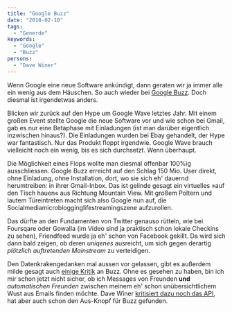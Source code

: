 ```yaml
---
title: "Google Buzz"
date: "2010-02-10"
tags:
  - "Generde"
keywords:
  - "Google"
  - "Buzz"
persons:
  - "Dave Winer"
---
```


Wenn Google eine neue Software ankündigt, dann geraten wir ja immer alle ein wenig aus dem Häuschen. So auch wieder bei [Google Buzz](http://www.google.com/buzz). Doch diesmal ist irgendetwas anders.

Blicken wir zurück auf den Hype um Google Wave letztes Jahr. Mit einem großen Event stellte Google die neue Software vor und wie schon bei Gmail, gab es nur eine Betaphase mit Einladungen (ist man darüber eigentlich inzwischen hinaus?). Die Einladungen wurden bei Ebay gehandelt, der Hype war fantastisch. Nur das Produkt floppt irgendwie. Google Wave brauch vielleicht noch ein wenig, bis es sich durchsetzt. Wenn überhaupt.

Die Möglichkeit eines Flops wollte man diesmal offenbar 100%ig ausschliessen. Google Buzz erreicht auf den Schlag 150 Mio. User direkt, ohne Einladung, ohne Installation, dort, wo sie sich eh' dauernd herumtreiben: in ihrer Gmail-Inbox. Das ist gelinde gesagt ein virtuelles »auf den Tisch hauen« aus Richtung Mountain View. Mit großem Poltern und lautem Türeintreten macht sich also Google nun auf, die Socialmediamicroblogginglifestreamingszene aufzurollen.

Das dürfte an den Fundamenten von Twitter genauso rütteln, wie bei Foursqare oder Gowalla (im Video sind ja praktisch schon lokale Checkins zu sehen), Friendfeed wurde ja eh' schon von Facebook gekillt. Da wird sich dann bald zeigen, ob deren _uniqenes_ ausreicht, um sich gegen derartig _plötzlich auftretenden Mainstream_ zu verteidigen.

Den Datenkrakengedanken mal aussen vor gelassen, gibt es außerdem milde gesagt auch [einige Kritik](http://kevinrose.com/post/380902050/google-buzz) an Buzz. Ohne es gesehen zu haben, bin ich mir schon jetzt nicht sicher, ob ich Messages von Freunden **und** _automatischen Freunden_ zwischen meinem eh' schon unübersichtlichem Wust aus Emails finden möchte. Dave Winer [kritisiert dazu noch das API](http://www.scripting.com/stories/2010/02/09/whatsWrongWithGoogleBuzz.html), hat aber auch schon den Aus-Knopf für Buzz gefunden.
